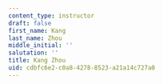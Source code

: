 ```yaml
---
content_type: instructor
draft: false
first_name: Kang
last_name: Zhou
middle_initial: ''
salutation: ''
title: Kang Zhou
uid: cdbfc6e2-c0a8-4278-8523-a21a14c727a0
---
```

